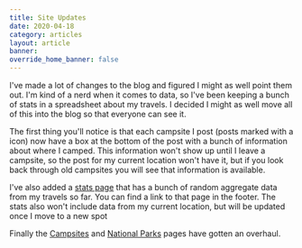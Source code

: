 ```yaml
---
title: Site Updates
date: 2020-04-18
category: articles
layout: article
banner: 
override_home_banner: false
---
```


<p>I've made a lot of changes to the blog and figured I might as well point them out. I'm kind of a nerd when it comes to data, so I've been keeping a bunch of stats in a spreadsheet about my travels. I decided I might as well move all of this into the blog so that everyone can see it.</p>

<p>The first thing you'll notice is that each campsite I post (posts marked with a <i class="fa fa-campground"></i> icon) now have a box at the bottom of the post with a bunch of information about where I camped. This information won't show up until I leave a campsite, so the post for my current location won't have it, but if you look back through old campsites you will see that information is available.</p>

<p>I've also added a <a href="{{ site.url }}/stats">stats page</a> that has a bunch of random aggregate data from my travels so far. You can find a link to that page in the footer. The stats also won't include data from my current location, but will be updated once I move to a new spot</p>

<p>Finally the <a href="{{ site.url }}/campsites">Campsites</a> and <a href="{{ site.url }}/national-parks">National Parks</a> pages have gotten an overhaul.</p>
